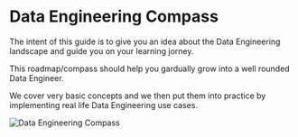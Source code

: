 # Data Engineering Compass

The intent of this guide is to give you an idea about the Data Engineering landscape and guide you on your learning jorney. 

This roadmap/compass should help you gardually grow into a well rounded Data Engineer.

We cover very basic concepts and we then put them into practice by implementing real life Data Engineering use cases.


![Data Engineering Compass](https://github.com/InsightByte/DataEngineering-Compass/blob/main/assets/images/de-compass.png)


